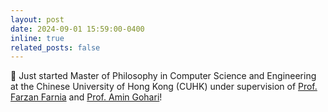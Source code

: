 ```yaml
---
layout: post
date: 2024-09-01 15:59:00-0400
inline: true
related_posts: false
---
```


:tada: Just started Master of Philosophy in Computer Science and Engineering at the Chinese University of Hong Kong (CUHK)
under supervision of [Prof. Farzan Farnia](https://www.cse.cuhk.edu.hk/people/faculty/farzan-farnia/) 
and [Prof. Amin Gohari](https://www.ie.cuhk.edu.hk/faculty/gohari-amin/)!